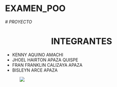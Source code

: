 # EXAMEN_POO
<em> # PROYECTO </em>
<h1 align="center"> INTEGRANTES </h1>

<ul>
<li> KENNY AQUINO AMACHI </li> 
<li> JHOEL HAIRTON APAZA QUISPE </li> 
<li> FRAN FRANKLIN CALIZAYA APAZA </li>  
<li> BISLEYN ARCE APAZA </li> 
<ul>
  
 <img src="qwerty.jpg">
